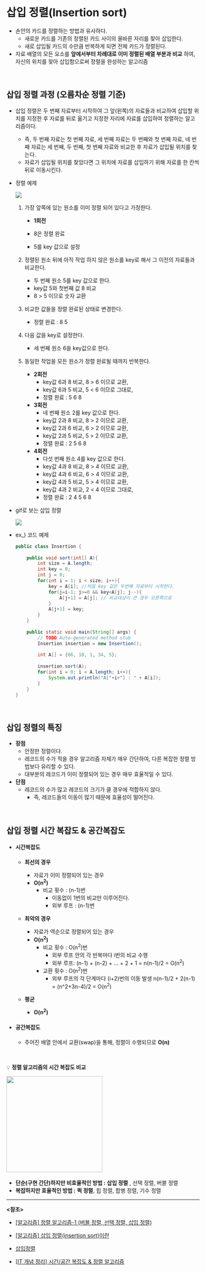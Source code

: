 # 삽입 정렬(Insertion sort)

- 손안의 카드를 정렬하는 방법과 유사하다.
  - 새로운 카드를 기존의 정렬된 카드 사이의 올바른 자리를 찾아 삽입한다.
  - 새로 삽입될 카드의 수만큼 반복하게 되면 전체 카드가 정렬된다.
- 자료 배열의 모든 요소를 **앞에서부터 차례대로 이미 정렬된 배열 부분과 비교** 하여, 자신의 위치를 찾아 삽입함으로써 정렬을 완성하는 알고리즘

<br>

## 삽입 정렬 과정 (오름차순 정렬 기준)

- 삽입 정렬은 두 번째 자료부터 시작하여 그 앞(왼쪽)의 자료들과 비교하여 삽입할 위치를 지정한 후 자료를 뒤로 옮기고 지정한 자리에 자료를 삽입하여 정렬하는 알고리즘이다.

  - 즉, 두 번째 자료는 첫 번째 자료, 세 번째 자료는 두 번째와 첫 번째 자료, 네 번째 자료는 세 번째, 두 번째, 첫 번째 자료와 비교한 후 자료가 삽입될 위치를 찾는다.
  - 자료가 삽입될 위치를 찾았다면 그 위치에 자료를 삽입하기 위해 자료를 한 칸씩 뒤로 이동시킨다.

- 정렬 예제

  <img src="https://gmlwjd9405.github.io/images/algorithm-insertion-sort/insertion-sort.png">

  1. 가장 앞쪽에 있는 원소를 이미 정렬 되어 있다고 가정한다.

     - **1회전**

     - 8은 정렬 완료
     - 5를 key 값으로 설정

  2. 정렬된 원소 뒤에 아직 작업 하지 않은 원소를 key로 해서 그 이전의 자료들과 비교한다.

     - 두 번째 원소 5를 key 값으로 한다.
     - key값 5와 첫번째 값 8 비교
     - 8 > 5 이므로 숫자 교환

  3. 비교한 값들을 정렬 완료된 상태로 변경한다.

     - 정렬 완료 : 8 5

  4. 다음 값을 key로 설정한다.

     - 세 번째 원소 6을 key값으로 한다.

  5. 동일한 작업을 모든 원소가 정렬 완료될 때까지 반복한다.

     - **2회전**
       - key값 6과 8 비교, 8 > 6 이므로 교환,
       - key값 6과 5 비교, 5 < 6 이므로 그대로,
       - 정렬 완료 : 5 6 8
     - **3회전**
       - 네 번째 원소 2를 key 값으로 한다.
       - key값 2과 8 비교, 8 > 2 이므로 교환,
       - key값 2과 6 비교, 6 > 2 이므로 교환,
       - key값 2과 5 비교, 5 > 2 이므로 교환,
       - 정렬 완료 : 2 5 6 8
     - **4회전**
       - 다섯 번째 원소 4를 key 값으로 한다.
       - key값 4과 8 비교, 8 > 4 이므로 교환,
       - key값 4과 6 비교, 6 > 4 이므로 교환,
       - key값 4과 5 비교, 5 > 4 이므로 교환,
       - key값 4과 2 비교, 2 < 4 이므로 그대로,
       - 정렬 완료 : 2 4 5 6 8

- gif로 보는 삽입 정렬

  <img src="https://media.vlpt.us/images/hwamoc/post/4baaa2bc-d48a-4f3b-a063-6538f6f59971/%EC%82%BD%EC%9E%851.gif">

- ex_) 코드 예제

  ~~~java
  public class Insertion {
   
      public void sort(int[] A){
          int size = A.length;
          int key = 0;
          int j = 0;
          for(int i = 1; i < size; i++){
              key = A[i]; //처음 key 값은 두번째 자료부터 시작한다.
              for(j=i-1; j>=0 && key<A[j]; j--){
                  A[j+1] = A[j]; // 비교대상이 큰 경우 오른쪽으로 
              }
              A[j+1] = key;
          }
      }
      
      public static void main(String[] args) {
          // TODO Auto-generated method stub
          Insertion insertion = new Insertion();
          
          int A[] = {66, 10, 1, 34, 5};
          
          insertion.sort(A);
          for(int i = 0; i < A.length; i++){
              System.out.println("A["+i+"] : " + A[i]);
          }
      }
  }
  ~~~

<br>

## 삽입 정렬의 특징

- **장점**
  - 안정한 정렬이다.
  - 레코드의 수가 적을 경우 알고리즘 자체가 매우 간단하여, 다른 복잡한 정렬 방법보다 유리할 수 있다.
  - 대부분의 레코드가 이미 정렬되어 있는 경우 매우 효율적일 수 있다.
- **단점**
  - 레코드의 수가 많고 레코드의 크기가 클 경우에 적합하지 않다.
    - 즉, 레코드들의 이동이 많기 때문에 효율성이 떨어진다.

<br>

## 삽입 정렬 시간 복잡도 & 공간복잡도

- #### 시간복잡도

  - **최선의 경우**
    - 자료가 이미 정렬되어 있는 경우
    - **O(n<sup>2</sup>)**
      - 비교 횟수 : (n-1)번
        - 이동없이 1번의 비교만 이루어진다.
        - 외부 루프 :  (n-1)번
  - **최악의 경우**
    - 자료가 역순으로 정렬되어 있는 경우
    - **O(n<sup>2</sup>)**
      - 비교 횟수 : O(n<sup>2</sup>)번
        - 외부 루프 안의 각 반복마다 i번의 비교 수행
        - 외부 루프: (n-1) + (n-2) + … + 2 + 1 = n(n-1)/2 = O(n<sup>2</sup>)
      - 교환 횟수 : O(n<sup>2</sup>)번
        - 외부 루프의 각 단계마다 (i+2)번의 이동 발생
          n(n-1)/2 + 2(n-1) = (n^2+3n-4)/2 = O(n<sup>2</sup>)
  - **평균**

    - **O(n<sup>2</sup>)**

- #### 공간복잡도

  - 주어진 배열 안에서 교환(swap)을 통해, 정렬이 수행되므로 **O(n)**

<br>

:bulb: **정렬 알고리즘의 시간 복잡도 비교**

​	<img src="https://gmlwjd9405.github.io/images/algorithm-insertion-sort/sort-time-complexity.png" height=250>

- **단순(구현 간단)하지만 비효율적인 방법 :** **삽입 정렬** , 선택 정렬, 버블 정렬
- **복잡하지만 효율적인 방법 :** **퀵 정렬**, 힙 정렬, 합병 정렬, 기수 정렬

---------

**<참조>**

- [[알고리즘] 정렬 알고리즘-1 (버블 정렬, 선택 정렬, 삽입 정렬)](https://velog.io/@hwamoc/%EC%95%8C%EA%B3%A0%EB%A6%AC%EC%A6%98-%EC%A0%95%EB%A0%AC-%EC%95%8C%EA%B3%A0%EB%A6%AC%EC%A6%98-1-%EB%B2%84%EB%B8%94-%EC%A0%95%EB%A0%AC-%EC%84%A0%ED%83%9D-%EC%A0%95%EB%A0%AC-%EC%82%BD%EC%9E%85-%EC%A0%95%EB%A0%AC)
- [[알고리즘] 삽입 정렬(insertion sort)이란](https://gmlwjd9405.github.io/2018/05/06/algorithm-insertion-sort.html)
- [삽입정렬](https://hahahoho5915.tistory.com/8)

- [[IT 개념 정리] 시간/공간 복잡도 & 정렬 알고리즘](https://han-1ife.tistory.com/8)

